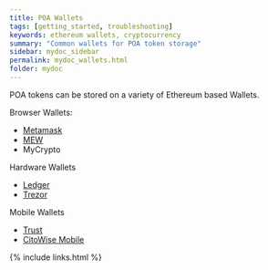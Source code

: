 ```yaml
---
title: POA Wallets
tags: [getting_started, troubleshooting]
keywords: ethereum wallets, cryptocurrency
summary: "Common wallets for POA token storage"
sidebar: mydoc_sidebar
permalink: mydoc_wallets.html
folder: mydoc
---
```


POA tokens can be stored on a variety of Ethereum based Wallets.

Browser Wallets:
- [Metamask](https://github.com/poanetwork/wiki/wiki/POA-Network-on-MetaMask)
- [MEW](https://github.com/poanetwork/wiki/wiki/POA-Network-on-MEW)
- MyCrypto

Hardware Wallets
- [Ledger](https://github.com/poanetwork/wiki/wiki/POA-Network-on-Ledger)
- [Trezor](https://github.com/poanetwork/wiki/wiki/POA-Network-on-Trezor)

Mobile Wallets
- [Trust](https://github.com/poanetwork/wiki/wiki/POA-Network-on-Trust-Wallet)
- [CitoWise Mobile](https://github.com/poanetwork/wiki/wiki/POA-Network-on-Citowise)

{% include links.html %}